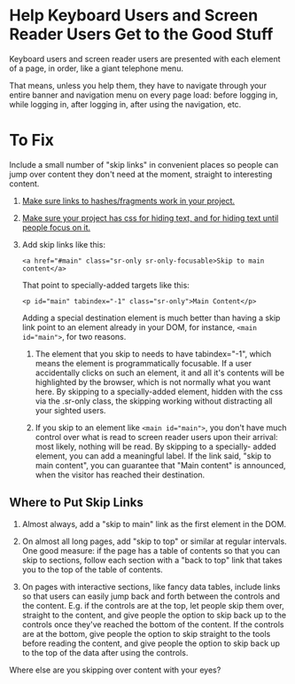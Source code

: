 Help Keyboard Users and Screen Reader Users Get to the Good Stuff
=================================================================

Keyboard users and screen reader users are presented with each element of
a page, in order, like a giant telephone menu.

That means, unless you help them, they have to navigate through your
entire banner and navigation menu on every page load: before logging
in, while logging in, after logging in, after using the navigation, etc.

To Fix
======

Include a small number of "skip links" in convenient places so people can
jump over content they don't need at the moment, straight to interesting
content.

1. [Make sure links to hashes/fragments work in your project.](../fix-links/README.md)

2. [Make sure your project has css for hiding text, and for hiding text
until people focus on it.](../hidden-text/README.md)

3. Add skip links like this:

   `<a href="#main" class="sr-only sr-only-focusable>Skip to main content</a>`

   That point to specially-added targets like this:

   `<p id="main" tabindex="-1" class="sr-only">Main Content</p>`

   Adding a special destination element is much better than having a
   skip link point to an element already in your DOM, for instance,
   `<main id="main">`, for two reasons.

   1) The element that you skip to needs to have tabindex="-1", which means
   the element is programmatically focusable. If a user accidentally clicks
   on such an element, it and all it's contents will be highlighted by the browser, which is not normally what you want here. By skipping to a
   specially-added element, hidden with the css via the .sr-only class,
   the skipping working without distracting all your sighted users.

   2) If you skip to an element like `<main id="main">`, you don't have
   much control over what is read to screen reader users upon their
   arrival: most likely, nothing will be read. By skipping to a specially-
   added element, you can add a meaningful label. If the link said,
   "skip to main content", you can guarantee that "Main content" is
   announced, when the visitor has reached their destination.


Where to Put Skip Links
-----------------------

1. Almost always, add a "skip to main" link as the first element in the DOM.

2. On almost all long pages, add "skip to top" or similar at regular
   intervals. One good measure: if the page has a table of contents so
   that you can skip to sections, follow each section with a "back to top"
   link that takes you to the top of the table of contents.

3. On pages with interactive sections, like fancy data tables, include
   links so that users can easily jump back and forth between the
   controls and the content. E.g. if the controls are at the top,
   let people skip them over, straight to the content, and give people
   the option to skip back up to the controls once they've reached the
   bottom of the content. If the controls are at the bottom, give people
   the option to skip straight to the tools before reading the content,
   and give people the option to skip back up to the top of the data
   after using the controls.

Where else are you skipping over content with your eyes?
